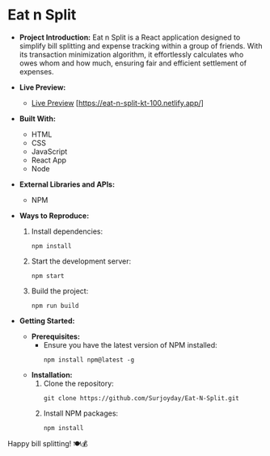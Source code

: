 # Eat n Split

- **Project Introduction:** Eat n Split is a React application designed to simplify bill splitting and expense tracking within a group of friends. With its transaction minimization algorithm, it effortlessly calculates who owes whom and how much, ensuring fair and efficient settlement of expenses.

- **Live Preview:** 
    - [Live Preview](#) [https://eat-n-split-kt-100.netlify.app/]

- **Built With:**
    - HTML
    - CSS
    - JavaScript
    - React App
    - Node

- **External Libraries and APIs:**
    - NPM

- **Ways to Reproduce:**
    1. Install dependencies:
        ```
        npm install
        ```
    2. Start the development server:
        ```
        npm start
        ```
    3. Build the project:
        ```
        npm run build
        ```

- **Getting Started:**
    - **Prerequisites:**
        - Ensure you have the latest version of NPM installed:
            ```
            npm install npm@latest -g
            ```
    - **Installation:**
        1. Clone the repository:
            ```
            git clone https://github.com/Surjoyday/Eat-N-Split.git
            ```
        2. Install NPM packages:
            ```
            npm install
            ```

Happy bill splitting! 🍽️💰
